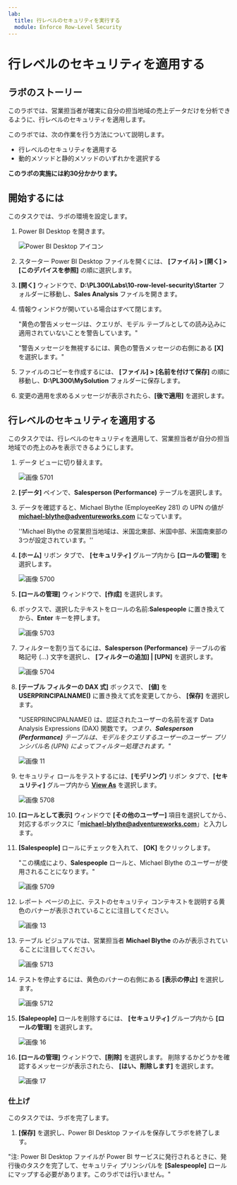 ```yaml
---
lab:
  title: 行レベルのセキュリティを実行する
  module: Enforce Row-Level Security
---
```



# **行レベルのセキュリティを適用する**

## **ラボのストーリー**

このラボでは、営業担当者が確実に自分の担当地域の売上データだけを分析できるように、行レベルのセキュリティを適用します。

このラボでは、次の作業を行う方法について説明します。

- 行レベルのセキュリティを適用する
- 動的メソッドと静的メソッドのいずれかを選択する

**このラボの実施には約30分かかります。**

## **開始するには**

このタスクでは、ラボの環境を設定します。

1. Power BI Desktop を開きます。

    ![Power BI Desktop アイコン](./image/10/02-load-data-with-power-query-in-power-bi-desktop_image1.png)

1. スターター Power BI Desktop ファイルを開くには、 **[ファイル] > [開く] > [このデバイスを参照]** の順に選択します。

1. **[開く]** ウィンドウで、**D:\PL300\Labs\10-row-level-security\Starter** フォルダーに移動し、**Sales Analysis** ファイルを開きます。

1. 情報ウィンドウが開いている場合はすべて閉じます。

    "黄色の警告メッセージは、クエリが、モデル テーブルとしての読み込みに適用されていないことを警告しています。"

    "警告メッセージを無視するには、黄色の警告メッセージの右側にある **[X]** を選択します。"

1. ファイルのコピーを作成するには、 **[ファイル] > [名前を付けて保存]** の順に移動し、**D:\PL300\MySolution** フォルダーに保存します。

1. 変更の適用を求めるメッセージが表示されたら、**[後で適用]** を選択します。

## **行レベルのセキュリティを適用する**

このタスクでは、行レベルのセキュリティを適用して、営業担当者が自分の担当地域での売上のみを表示できるようにします。

1. データ ビューに切り替えます。

   ![画像 5701](./image/10/04-configure-data-model-in-power-bi-desktop-advanced_image20.png)

1. **[データ]** ペインで、**Salesperson (Performance)** テーブルを選択します。


1. データを確認すると、Michael Blythe (EmployeeKey 281) の UPN の値が **michael-blythe@adventureworks.com** になっています。
   
    ''Michael Blythe の営業担当地域は、米国北東部、米国中部、米国南東部の 3つが設定されています。''

1. **[ホーム]** リボン タブで、 **[セキュリティ]** グループ内から **[ロールの管理]** を選択します。

    ![画像 5700](./image/10/04-configure-data-model-in-power-bi-desktop-advanced_image21.png)

1. **[ロールの管理]** ウィンドウで、**[作成]** を選択します。

1. ボックスで、選択したテキストをロールの名前:**Salespeople** に置き換えてから、**Enter** キーを押します。

   ![画像 5703](./image/10/04-configure-data-model-in-power-bi-desktop-advanced_image23.png)

1. フィルターを割り当てるには、**Salesperson (Performance)** テーブルの省略記号 (…) 文字を選択し、 **[フィルターの追加] \| [UPN]** を選択します。

   ![画像 5704](./image/10/04-configure-data-model-in-power-bi-desktop-advanced_image24.png)

1. **[テーブル フィルターの DAX 式]** ボックスで、 **[値]** を **USERPRINCIPALNAME()** に置き換えて式を変更してから、 **[保存]** を選択します。
   
    "USERPRINCIPALNAME() は、認証されたユーザーの名前を返す Data Analysis Expressions (DAX) 関数です。*つまり、**Salesperson (Performance)** テーブルは、モデルをクエリするユーザーのユーザー プリンシパル名 (UPN) によってフィルター処理されます。"*

   ![画像 11](./image/10/04-configure-data-model-in-power-bi-desktop-advanced_image25.png)

1. セキュリティ ロールをテストするには、**[モデリング]** リボン タブで、**[セキュリティ]** グループ内から **[View As](表示方法)** を選択します。

   ![画像 5708](./image/10/04-configure-data-model-in-power-bi-desktop-advanced_image27.png)

1. **[ロールとして表示]** ウィンドウで **[その他のユーザー]** 項目を選択してから、対応するボックスに「**michael-blythe@adventureworks.com**」と入力します。

1. **[Salespeople]** ロールにチェックを入れて、 **[OK]** をクリックします。
   
    "この構成により、**Salespeople** ロールと、Michael Blythe のユーザーが使用されることになります。"

   ![画像 5709](./image/10/04-configure-data-model-in-power-bi-desktop-advanced_image28.png)

1. レポート ページの上に、テストのセキュリティ コンテキストを説明する黄色のバナーが表示されていることに注目してください。

   ![画像 13](./image/10/04-configure-data-model-in-power-bi-desktop-advanced_image30.png)

1. テーブル ビジュアルでは、営業担当者 **Michael Blythe** のみが表示されていることに注目してください。

   ![画像 5713](./image/10/04-configure-data-model-in-power-bi-desktop-advanced_image31.png)

1. テストを停止するには、黄色のバナーの右側にある **[表示の停止]** を選択します。

   ![画像 5712](./image/10/04-configure-data-model-in-power-bi-desktop-advanced_image32.png)

1. **[Salepeople]** ロールを削除するには、 **[セキュリティ]** グループ内から **[ロールの管理]** を選択します。

   ![画像 16](./image/10/04-configure-data-model-in-power-bi-desktop-advanced_image33.png)

1. **[ロールの管理]** ウィンドウで、**[削除]** を選択します。 削除するかどうかを確認するメッセージが表示されたら、 **[はい、削除します]** を選択します。

   ![画像 17](./image/10/04-configure-data-model-in-power-bi-desktop-advanced_image34.png)

### **仕上げ**

このタスクでは、ラボを完了します。

1. **[保存]** を選択し、Power BI Desktop ファイルを保存してラボを終了します。

"注: Power BI Desktop ファイルが Power BI サービスに発行されるときに、発行後のタスクを完了して、セキュリティ プリンシパルを **[Salespeople]** ロールにマップする必要があります。このラボでは行いません。"
